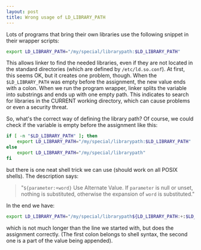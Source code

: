 ```yaml
---
layout: post
title: Wrong usage of LD_LIBRARY_PATH
---
```


Lots of programs that bring their own libraries use the following snippet in their wrapper scripts:

~~~bash
export LD_LIBRARY_PATH="/my/special/librarypath:$LD_LIBRARY_PATH"
~~~


This allows linker to find the needed libraries, even if they are not located in the standard directories (which are defined by `/etc/ld.so.conf`). At first, this seems OK, but it creates one problem, though. When the `$LD_LIBRARY_PATH` was empty before the assignment, the new value ends with a colon. When we run the program wrapper, linker splits the variable into substrings and ends up with one empty path. This indicates to search for libraries in the CURRENT working directory, which can cause problems or even a security threat.

So, what's the correct way of defining the library path? Of course, we could check if the variable is empty before the assignment like this:

~~~bash
if [ -n "$LD_LIBRARY_PATH" ]; then
    export LD_LIBRARY_PATH="/my/special/librarypath:$LD_LIBRARY_PATH"
else
    export LD_LIBRARY_PATH="/my/special/librarypath"
fi
~~~


but there is one neat shell trick we can use (should work on all POSIX shells). The description says:
> "`${parameter:+word}`
Use Alternate Value.  If `parameter` is null or unset, nothing is substituted, otherwise the expansion of `word` is substituted."

In the end we have:

~~~bash
export LD_LIBRARY_PATH="/my/special/librarypath${LD_LIBRARY_PATH:+:$LD_LIBRARY_PATH}"
~~~


which is not much longer than the line we started with, but does the assignment correctly. (The first colon belongs to shell syntax, the second one is a part of the value being appended).
